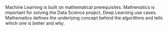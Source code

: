 Machine Learning is built on mathematical prerequisites. Mathematics is important for solving the Data Science project, Deep Learning use cases. Mathematics defines the underlying concept behind the algorithms and tells which one is better and why.